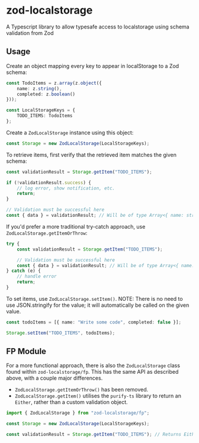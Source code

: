 # zod-localstorage
A Typescript library to allow typesafe access to localstorage using schema validation from Zod

## Usage
Create an object mapping every key to appear in localStorage to a Zod schema:
```ts
const TodoItems = z.array(z.object({
    name: z.string(),
    completed: z.boolean()
}));

const LocalStorageKeys = {
    TODO_ITEMS: TodoItems
};
```

Create a `ZodLocalStorage` instance using this object:
```ts
const Storage = new ZodLocalStorage(LocalStorageKeys);
```

To retrieve items, first verify that the retrieved item matches the given schema:
```ts
const validationResult = Storage.getItem("TODO_ITEMS");

if (!validationResult.success) {
    // log error, show notification, etc.
    return;
}

// Validation must be successful here
const { data } = validationResult; // Will be of type Array<{ name: string, completed: boolean }>
```

If you'd prefer a more traditional try-catch approach, use `ZodLocalStorage.getItemOrThrow`:
```ts
try {
    const validationResult = Storage.getItem("TODO_ITEMS");

    // Validation must be successful here
    const { data } = validationResult; // Will be of type Array<{ name: string, completed: boolean }>
} catch (e) {
    // handle error
    return;
}
```

To set items, use `ZodLocalStorage.setItem()`. NOTE: There is no need to use JSON.stringify for the value; it will automatically be called on the given value. 
```ts
const todoItems = [{ name: "Write some code", completed: false }];

Storage.setItem("TODO_ITEMS", todoItems);
```

## FP Module
For a more functional approach, there is also the `ZodLocalStorage` class found within `zod-localstorage/fp`. This has the same API as described above, with a couple major differences.
 - `ZodLocalStorage.getItemOrThrow()` has been removed.
 - `ZodLocalStorage.getItem()` utilises the `purify-ts` library to return an `Either`, rather than a custom validation object.
```ts
import { ZodLocalStorage } from "zod-localstorage/fp";

const Storage = new ZodLocalStorage(LocalStorageKeys);

const validationResult = Storage.getItem("TODO_ITEMS"); // Returns Either<ZodError, Array<{ name: string, completed: boolean }>>
```